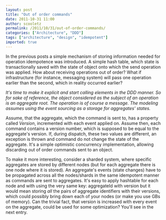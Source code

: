 ```yaml
---
layout: post
title: "Out of order commands"
date: 2011-10-31 11:00
author: scooletz
permalink: /2011/10/31/out-of-order-commands/
categories: ["Architecture", "DDD"]
tags: ["architecture", "design", "idempotent"]
imported: true
---
```


In the previous posts a simple mechanism of storing information needed for operation idempotence was introduced. A simple hash table, which state is transactionally saved with the state of object onto which the send operation was applied. How about receiving operations out of order? What if infrastructure (for instance, messaging system) will pass one operation earlier than the second, which in reality occurred earlier?

*It's time to make it explicit and start calling elements in the DDD manner. So for sake of reference, the object considered as the subject of an operation is an aggregate root. The operation is of course a message. The modeling assumes using the event sourcing as a storage for aggregates' states.*

Assume, that the aggregate, which the command is sent to, has a property called *Version*, incremented with each event applied on. Assume then, each command contains a version number, which is supposed to be equal to the aggregate's version. If, during dispatch, these two values are different, an exception is thrown and command do not change the state of the aggregate. It's a simple optimistic concurrency implementation, allowing discarding out of order commands sent to an object.

To make it more interesting, consider a sharded system, where specific aggregates are stored by different nodes (but for each aggregate there is one node where it is stored). An aggregate's events (state changes) have to be propagated across all the nodes/shards in the same idempotent manner as commands are sent to aggregates. It's easy to apply hashtable for each node and with using the very same key: aggregateId with version but it would mean storing *all* the pairs of aggregate identifiers with their versions, which could possibly bring down each of your nodes (or make you use GBs of memory). Can the trivial fact, that version is increased with every event on the aggregate, could be used for some optimization? You'll see in the next entry.
